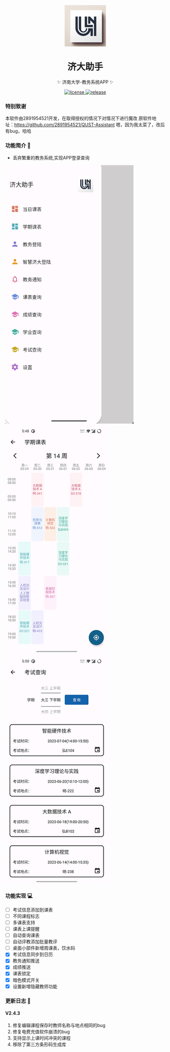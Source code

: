 <p align="center">
  <img src="Images/ico.png" width="130" height="130" alt="UJN"></a>
</p>

<div align="center">

# 济大助手

✨ 济南大学-教务系统APP ✨
</div>

<p align="center">
  <a href="https://github.com/shizhihen2003/UJN-Assistant/blob/main/LICENSE">
    <img src="https://img.shields.io/badge/license-GPL--3.0-green" alt="license">
  </a>
  <a href="https://github.com/shizhihen2003/UJN-Assistant/releases">
    <img src="https://img.shields.io/github/v/release/2891954521/QUST-Assistant" alt="release">
  </a>
</p>

### 特别致谢
本软件由2891954521开发，在取得授权的情况下对情况下进行魔改
原软件地址：https://github.com/2891954521/QUST-Assistant
嗯，因为我太菜了，改后有bug，哈哈

### 功能简介 📃

- 丢弃繁重的教务系统,实现APP登录查询

![](Images/Screenshot_20230730-174031.png) ![](Images/Screenshot_20230730-174807.jpg) ![](Images/Screenshot_20230730-175038.jpg)


### 功能实现 💻

- [ ] 考试信息添加到课表
- [ ] 不同课程标志
- [ ] 多课表支持
- [ ] 课表上课提醒
- [ ] 自动查询课表
- [ ] 自动评教添加批量教评
- [ ] 桌面小部件新增周课表，饮水码
- [x] 考试信息同步到日历
- [x] 教务通知推送
- [x] 成绩推送
- [x] 课表锁定
- [x] 暗色模式开关
- [x] 设置新增隐藏教师功能

### 更新日志 🔖

#### V2.4.3

1. 修复编辑课程保存时教师名称与地点相同的bug
2. 修复电费充值软件崩溃的bug
3. 支持显示上课时间冲突的课程
4. 移除了第三方条形码生成库
